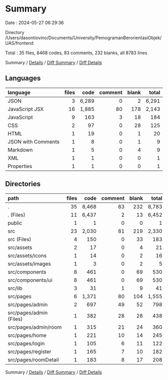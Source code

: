 # Summary

Date : 2024-05-27 06:29:36

Directory /Users/dasontiovino/Documents/University/PemogramanBerorientasiObjek/UAS/frontend

Total : 35 files,  8468 codes, 83 comments, 232 blanks, all 8783 lines

Summary / [Details](details.md) / [Diff Summary](diff.md) / [Diff Details](diff-details.md)

## Languages
| language | files | code | comment | blank | total |
| :--- | ---: | ---: | ---: | ---: | ---: |
| JSON | 3 | 6,289 | 0 | 2 | 6,291 |
| JavaScript JSX | 16 | 1,885 | 80 | 178 | 2,143 |
| JavaScript | 9 | 163 | 3 | 18 | 184 |
| CSS | 2 | 97 | 0 | 28 | 125 |
| HTML | 1 | 19 | 0 | 1 | 20 |
| JSON with Comments | 1 | 8 | 0 | 1 | 9 |
| Markdown | 1 | 5 | 0 | 4 | 9 |
| XML | 1 | 1 | 0 | 0 | 1 |
| Properties | 1 | 1 | 0 | 0 | 1 |

## Directories
| path | files | code | comment | blank | total |
| :--- | ---: | ---: | ---: | ---: | ---: |
| . | 35 | 8,468 | 83 | 232 | 8,783 |
| . (Files) | 11 | 6,437 | 2 | 13 | 6,452 |
| public | 1 | 1 | 0 | 0 | 1 |
| src | 23 | 2,030 | 81 | 219 | 2,330 |
| src (Files) | 4 | 150 | 0 | 33 | 183 |
| src/assets | 2 | 17 | 0 | 4 | 21 |
| src/assets/icons | 1 | 14 | 0 | 2 | 16 |
| src/assets/images | 1 | 3 | 0 | 2 | 5 |
| src/components | 8 | 461 | 0 | 69 | 530 |
| src/components/ui | 8 | 461 | 0 | 69 | 530 |
| src/lib | 3 | 31 | 1 | 9 | 41 |
| src/pages | 6 | 1,371 | 80 | 104 | 1,555 |
| src/pages/admin | 2 | 697 | 49 | 52 | 798 |
| src/pages/admin (Files) | 1 | 382 | 28 | 28 | 438 |
| src/pages/admin/room | 1 | 315 | 21 | 24 | 360 |
| src/pages/home | 1 | 221 | 10 | 14 | 245 |
| src/pages/login | 1 | 105 | 6 | 11 | 122 |
| src/pages/register | 1 | 165 | 7 | 10 | 182 |
| src/pages/roomDetail | 1 | 183 | 8 | 17 | 208 |

Summary / [Details](details.md) / [Diff Summary](diff.md) / [Diff Details](diff-details.md)